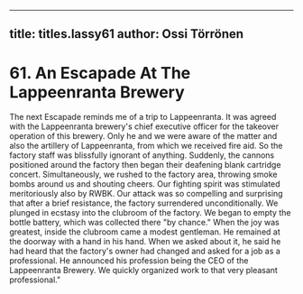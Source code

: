 
---

title: titles.lassy61
author: Ossi Törrönen
---


    
# 61. An Escapade At The Lappeenranta Brewery

The next Escapade reminds me of a trip to Lappeenranta. It was agreed with the Lappeenranta brewery's chief executive officer for the takeover operation of this brewery. Only he and we were aware of the matter and also the artillery of Lappeenranta, from which we received fire aid. So the factory staff was blissfully ignorant of anything. Suddenly, the cannons positioned around the factory then began their deafening blank cartridge concert. Simultaneously, we rushed to the factory area, throwing smoke bombs around us and shouting cheers. Our fighting spirit was stimulated meritoriously also by RWBK. Our attack was so compelling and surprising that after a brief resistance, the factory surrendered unconditionally. We plunged in ecstasy into the clubroom of the factory. We began to empty the bottle battery, which was collected there "by chance." When the joy was greatest, inside the clubroom came a modest gentleman. He remained at the doorway with a hand in his hand. When we asked about it, he said he had heard that the factory's owner had changed and asked for a job as a professional. He announced his profession being the CEO of the Lappeenranta Brewery. We quickly organized work to that very pleasant professional."
